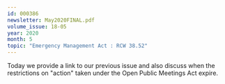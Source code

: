 ```yaml
---
id: 000386
newsletter: May2020FINAL.pdf
volume_issue: 18-05
year: 2020
month: 5
topic: "Emergency Management Act : RCW 38.52"
---
```


Today we provide a link to our previous issue and also discuss when the restrictions on "action" taken under the Open Public Meetings Act expire.